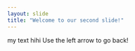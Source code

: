 ```yaml
---
layout: slide
title: "Welcome to our second slide!"
---
```

my text hihi
Use the left arrow to go back!
